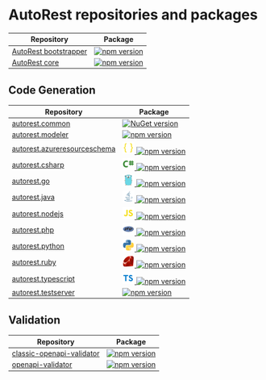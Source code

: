 # AutoRest repositories and packages

| Repository | Package |
| ---------- | ------- |
| [AutoRest bootstrapper](https://github.com/Azure/autorest/tree/master/src/autorest) | [![npm version](https://badge.fury.io/js/autorest.svg)](https://badge.fury.io/js/autorest) |
| [AutoRest core](https://github.com/Azure/autorest/tree/master/src/autorest-core) | [![npm version](https://badge.fury.io/js/%40microsoft.azure%2Fautorest-core.svg)](https://badge.fury.io/js/%40microsoft.azure%2Fautorest-core) |

## Code Generation

| Repository | Package |
| ---------- | ------- |
| [autorest.common](https://github.com/Azure/autorest.common) | [![NuGet version](https://badge.fury.io/nu/autorest.common.svg)](https://badge.fury.io/nu/autorest.common) |
| [autorest.modeler](https://github.com/Azure/autorest.modeler) | [![npm version](https://badge.fury.io/js/%40microsoft.azure%2Fautorest.modeler.svg)](https://badge.fury.io/js/%40microsoft.azure%2Fautorest.modeler) |
| [autorest.azureresourceschema](https://github.com/Azure/autorest.azureresourceschema) | [<img width="24px" src="https://raw.githubusercontent.com/vscode-icons/vscode-icons/master/icons/file_type_json.svg?sanitize=true"> ![npm version](https://badge.fury.io/js/%40microsoft.azure%2Fautorest.azureresourceschema.svg)](https://badge.fury.io/js/%40microsoft.azure%2Fautorest.azureresourceschema) |
| [autorest.csharp](https://github.com/Azure/autorest.csharp) | [<img width="24px" src="https://raw.githubusercontent.com/vscode-icons/vscode-icons/master/icons/file_type_csharp.svg?sanitize=true"> ![npm version](https://badge.fury.io/js/%40microsoft.azure%2Fautorest.csharp.svg)](https://img.shields.io/npm/v/%40microsoft.azure%2Fautorest.csharp.svg) |
| [autorest.go](https://github.com/Azure/autorest.go) | [<img width="24px" src="https://raw.githubusercontent.com/vscode-icons/vscode-icons/master/icons/file_type_go.svg?sanitize=true"> ![npm version](https://badge.fury.io/js/%40microsoft.azure%2Fautorest.go.svg)](https://badge.fury.io/js/%40microsoft.azure%2Fautorest.go) |
| [autorest.java](https://github.com/Azure/autorest.java) | [<img width="24px" src="https://raw.githubusercontent.com/vscode-icons/vscode-icons/master/icons/file_type_java.svg?sanitize=true"> ![npm version](https://badge.fury.io/js/%40microsoft.azure%2Fautorest.java.svg)](https://badge.fury.io/js/%40microsoft.azure%2Fautorest.java) |
| [autorest.nodejs](https://github.com/Azure/autorest.nodejs) | [<img width="24px" src="https://raw.githubusercontent.com/vscode-icons/vscode-icons/master/icons/file_type_js.svg?sanitize=true"> ![npm version](https://badge.fury.io/js/%40microsoft.azure%2Fautorest.nodejs.svg)](https://badge.fury.io/js/%40microsoft.azure%2Fautorest.nodejs) |
| [autorest.php](https://github.com/Azure/autorest.php) | [<img width="24px" src="https://raw.githubusercontent.com/vscode-icons/vscode-icons/master/icons/file_type_php.svg?sanitize=true"> ![npm version](https://badge.fury.io/js/%40microsoft.azure%2Fautorest.php.svg)](https://badge.fury.io/js/%40microsoft.azure%2Fautorest.php) |
| [autorest.python](https://github.com/Azure/autorest.python) | [<img width="24px" src="https://raw.githubusercontent.com/vscode-icons/vscode-icons/master/icons/file_type_python.svg?sanitize=true"> ![npm version](https://badge.fury.io/js/%40microsoft.azure%2Fautorest.python.svg)](https://badge.fury.io/js/%40microsoft.azure%2Fautorest.python) |
| [autorest.ruby](https://github.com/Azure/autorest.ruby) | [<img width="24px" src="https://raw.githubusercontent.com/vscode-icons/vscode-icons/master/icons/file_type_ruby.svg?sanitize=true"> ![npm version](https://badge.fury.io/js/%40microsoft.azure%2Fautorest.ruby.svg)](https://badge.fury.io/js/%40microsoft.azure%2Fautorest.ruby) |
| [autorest.typescript](https://github.com/Azure/autorest.typescript) | [<img width="24px" src="https://raw.githubusercontent.com/vscode-icons/vscode-icons/master/icons/file_type_typescript.svg?sanitize=true"> ![npm version](https://badge.fury.io/js/%40microsoft.azure%2Fautorest.typescript.svg)](https://badge.fury.io/js/%40microsoft.azure%2Fautorest.typescript) |
| [autorest.testserver](https://github.com/Azure/autorest.testserver) | [![npm version](https://badge.fury.io/js/%40microsoft.azure%2Fautorest.testserver.svg)](https://badge.fury.io/js/%40microsoft.azure%2Fautorest.testserver) |

## Validation

| Repository | Package |
| ---------- | ------- |
| [classic-openapi-validator](https://github.com/Azure/azure-openapi-validator/tree/master/src/dotnet) | [![npm version](https://badge.fury.io/js/%40microsoft.azure%2Fclassic-openapi-validator.svg)](https://badge.fury.io/js/%40microsoft.azure%2Fclassic-openapi-validator) |
| [openapi-validator](https://github.com/Azure/azure-openapi-validator/tree/master/src/typescript) | [![npm version](https://badge.fury.io/js/%40microsoft.azure%2Fopenapi-validator.svg)](https://badge.fury.io/js/%40microsoft.azure%2Fopenapi-validator) |

